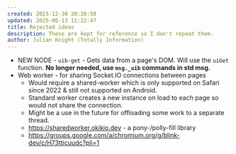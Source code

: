 ```yaml
---
created: 2023-12-30 20:20:58
updated: 2025-06-13 11:22:47
title: Rejected ideas
description: These are kept for reference so I don't repeat them.
author: Julian Knight (Totally Information)
---
```


* NEW NODE - `uib-get` - Gets data from a page's DOM. Will use the `uiGet` function. **No longer needed, use `msg._uib` commands in std msg.**
* Web worker - for sharing Socket.IO connections between pages
  * Would require a shared-worker which is only supported on Safari since 2022 & still not supported on Android.
  * Standard worker creates a new instance on load to each page so would not share the connection.
  * Might be a use in the future for offloading some work to a separate thread.
  * https://sharedworker.okikio.dev - a pony-/polly-fill library
  * https://groups.google.com/a/chromium.org/g/blink-dev/c/H73tticuudc?pli=1
